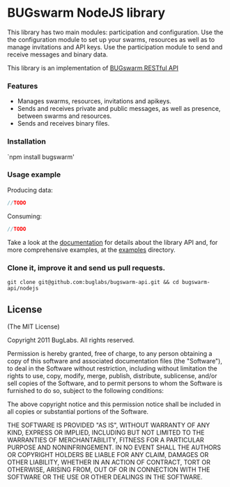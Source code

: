 # BUGswarm NodeJS library

This library has two main modules: participation and configuration. Use the
the configuration module to set up your swarms, resources as well as to manage 
invitations and API keys. Use the participation module to send and receive
messages and binary data.

This library is an implementation of 
[BUGswarm RESTful API](http://developer.bugswarm.net/) 

### Features
* Manages swarms, resources, invitations and apikeys.
* Sends and receives private and public messages, as well as presence, 
  between swarms and resources.
* Sends and receives binary files.

### Installation
`npm install bugswarm'

### Usage example

Producing data:

```javascript
//TODO
```

Consuming:

```javascript
//TODO
```

Take a look at the [documentation]() for details about the library API and, 
for more comprehensive examples, at the [examples]() directory. 

### Clone it, improve it and send us pull requests.
```shell
git clone git@github.com:buglabs/bugswarm-api.git && cd bugswarm-api/nodejs
```

## License
(The MIT License)

Copyright 2011 BugLabs. All rights reserved.

Permission is hereby granted, free of charge, to any person obtaining a copy
of this software and associated documentation files (the "Software"), to
deal in the Software without restriction, including without limitation the
rights to use, copy, modify, merge, publish, distribute, sublicense, and/or
sell copies of the Software, and to permit persons to whom the Software is
furnished to do so, subject to the following conditions:

The above copyright notice and this permission notice shall be included in
all copies or substantial portions of the Software.

THE SOFTWARE IS PROVIDED "AS IS", WITHOUT WARRANTY OF ANY KIND, EXPRESS OR
IMPLIED, INCLUDING BUT NOT LIMITED TO THE WARRANTIES OF MERCHANTABILITY,
FITNESS FOR A PARTICULAR PURPOSE AND NONINFRINGEMENT. IN NO EVENT SHALL THE
AUTHORS OR COPYRIGHT HOLDERS BE LIABLE FOR ANY CLAIM, DAMAGES OR OTHER
LIABILITY, WHETHER IN AN ACTION OF CONTRACT, TORT OR OTHERWISE, ARISING
FROM, OUT OF OR IN CONNECTION WITH THE SOFTWARE OR THE USE OR OTHER DEALINGS
IN THE SOFTWARE.


